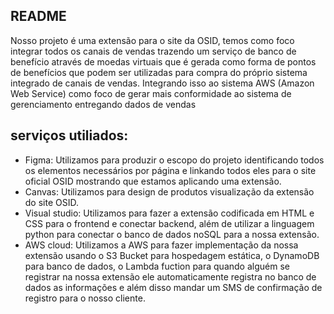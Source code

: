 ## README
Nosso projeto é uma extensão para o site da OSID, temos como foco integrar todos os canais de vendas trazendo um serviço de banco de benefício através de moedas virtuais que é gerada como forma de pontos de benefícios que podem ser utilizadas para compra do próprio sistema integrado de canais de vendas. Integrando isso ao sistema AWS (Amazon Web Service) como foco de gerar mais conformidade ao sistema de gerenciamento entregando dados de vendas
## serviços utiliados:
- Figma: Utilizamos para produzir o escopo do projeto identificando todos os elementos necessários por página e linkando todos eles para o site oficial OSID mostrando que estamos aplicando uma extensão.
- Canvas: Utilizamos para design de produtos visualização da extensão do site OSID.
- Visual studio: Utilizamos para fazer a extensão codificada em HTML e CSS para o frontend e conectar backend, além de utilizar a linguagem python para conectar o banco de dados noSQL para a nossa extensão.
- AWS cloud: Utilizamos a AWS para fazer implementação da nossa extensão usando o S3 Bucket para hospedagem estática, o DynamoDB para banco de dados, o Lambda fuction para quando alguém se registrar na nossa extensão ele automaticamente registra no banco de dados as informações e além disso mandar um SMS de confirmação de registro para o nosso cliente.
